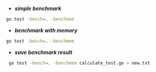 * ***simple benchmark***
```bash
go test -bench=. -benchmem
```

* ***benchmark with memory***
```bash
go test -bench=. -benchmem
```

* ***save benchmark result***

```bash
 go test -bench=. -benchmem calculate_test.go > new.txt
```
